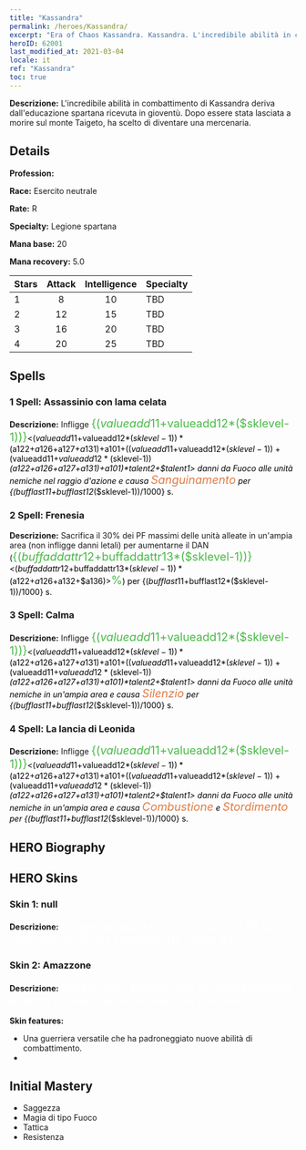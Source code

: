 ```yaml
---
title: "Kassandra"
permalink: /heroes/Kassandra/
excerpt: "Era of Chaos Kassandra. Kassandra. L'incredibile abilità in combattimento di Kassandra deriva dall'educazione spartana ricevuta in gioventù. Dopo essere stata lasciata a morire sul monte Taigeto, ha scelto di diventare una mercenaria."
heroID: 62001
last_modified_at: 2021-03-04
locale: it
ref: "Kassandra"
toc: true
---
```

 **Descrizione:** L'incredibile abilità in combattimento di Kassandra deriva dall'educazione spartana ricevuta in gioventù. Dopo essere stata lasciata a morire sul monte Taigeto, ha scelto di diventare una mercenaria.
## Details
 **Profession:** 

 **Race:** Esercito neutrale

 **Rate:** R

 **Specialty:** Legione spartana

 **Mana base:** 20

 **Mana recovery:** 5.0


  | Stars   |     Attack     |  Intelligence  |      Specialty     |
  |---------|:---------------:|:---------------:|--------------------|
  |    1    | 8 | 10 | TBD |
  |    2    | 12 | 15 | TBD |
  |    3    | 16 | 20 | TBD |
  |    4    | 20 | 25 | TBD |

## Spells
### 1 Spell: Assassinio con lama celata
 **Descrizione:** Infligge <span style="color: #48b946;font-size:20px">{($valueadd11+$valueadd12*($sklevel-1))}</span><span style="color: black"><($valueadd11+$valueadd12*($sklevel-1))*($a122+$a126+$a127+$a131)+$a101+(($valueadd11+$valueadd12*($sklevel-1))+($valueadd11+$valueadd12*($sklevel-1))*($a122+$a126+$a127+$a131)+$a101)*$talent2+$talent1> danni da Fuoco alle unità nemiche nel raggio d'azione e causa <span style="color: #e07c44;font-size:20px">Sanguinamento</span><span style="color: black"> per {($bufflast11+$bufflast12*($sklevel-1))/1000} s.

### 2 Spell: Frenesia
 **Descrizione:** Sacrifica il 30% dei PF massimi delle unità alleate in un'ampia area (non infligge danni letali) per aumentarne il DAN (<span style="color: #48b946;font-size:20px">{($buffaddattr12+$buffaddattr13*($sklevel-1))}</span><span style="color: black"><($buffaddattr12+$buffaddattr13*($sklevel-1))*($a122+$a126+$a132+$a136)><span style="color: #48b946;font-size:20px">%</span><span style="color: black">) per {($bufflast11+$bufflast12*($sklevel-1))/1000} s.

### 3 Spell: Calma
 **Descrizione:** Infligge <span style="color: #48b946;font-size:20px">{($valueadd11+$valueadd12*($sklevel-1))}</span><span style="color: black"><($valueadd11+$valueadd12*($sklevel-1))*($a122+$a126+$a127+$a131)+$a101+(($valueadd11+$valueadd12*($sklevel-1))+($valueadd11+$valueadd12*($sklevel-1))*($a122+$a126+$a127+$a131)+$a101)*$talent2+$talent1> danni da Fuoco alle unità nemiche in un'ampia area e causa <span style="color: #e07c44;font-size:20px">Silenzio</span><span style="color: black"> per {($bufflast11+$bufflast12*($sklevel-1))/1000} s.

### 4 Spell: La lancia di Leonida
 **Descrizione:** Infligge <span style="color: #48b946;font-size:20px">{($valueadd11+$valueadd12*($sklevel-1))}</span><span style="color: black"><($valueadd11+$valueadd12*($sklevel-1))*($a122+$a126+$a127+$a131)+$a101+(($valueadd11+$valueadd12*($sklevel-1))+($valueadd11+$valueadd12*($sklevel-1))*($a122+$a126+$a127+$a131)+$a101)*$talent2+$talent1> danni da Fuoco alle unità nemiche in un'ampia area e causa <span style="color: #e07c44;font-size:20px">Combustione</span><span style="color: black"> e <span style="color: #e07c44;font-size:20px">Stordimento</span><span style="color: black"> per {($bufflast11+$bufflast12*($sklevel-1))/1000} s.


## HERO Biography

## HERO Skins
### Skin 1: **null**

 **Descrizione:** <span style="color: #ffffff;font-size:20px">Un personaggio misterioso giunto da un altro mondo. È una combattente senza pari.</span>


### Skin 2: **Amazzone**

 **Descrizione:** <span style="color: #ffffff;font-size:20px">Modificare il proprio stile di combattimento di tanto in tanto non è un'idea così terribile.</span>

 **Skin features:** 

   - Una guerriera versatile che ha padroneggiato nuove abilità di combattimento.
   - 


## Initial Mastery
   - Saggezza
   - Magia di tipo Fuoco
   - Tattica
   - Resistenza
